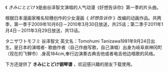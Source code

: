 

《 _きみにとどけ_ 》是由谷泽智文演唱的人气动漫《好想告诉你》第一季的片头曲。  
  
根据日本漫画家椎名轻穗创作的少女漫画《 _好想告诉你_
》改编的动画作品。共两季，第一季于2009年10月6日－2010年3月30日放送，共25话；第二季于2011年1月4日－2011年3月29日放送，共13话。  
  
タニザワトモフミ 谷泽智文 英文名：Tomohumi Tanizawa1981年9月24日出生。是日本的演唱者-
歌曲作者（自己作曲写歌，自己演唱）出身为岐阜県神冈町（现在的飞騨市）.身高184cm,奉行边演奏古典吉他或者电吉他边唱歌的风格。  
  
下方还提供了 **きみにとどけ钢琴谱** ，欢迎感兴趣的朋友下载使用。


